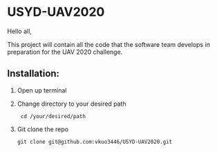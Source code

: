 # USYD-UAV2020
Hello all,

This project will contain all the code that the software team develops in preparation for the UAV 2020 challenge.

## Installation:

1. Open up terminal

2. Change directory to your desired path

    ` cd /your/desired/path`

3. Git clone the repo

    ` git clone git@github.com:vkuo3446/USYD-UAV2020.git `
